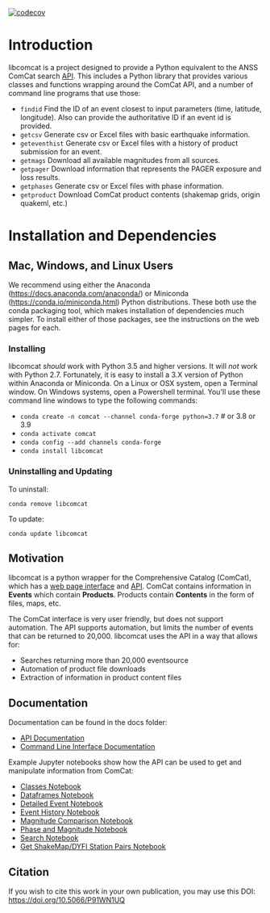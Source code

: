 
[![codecov](https://codecov.io/gh/usgs/libcomcat/branch/master/graph/badge.svg)](https://codecov.io/gh/usgs/libcomcat)

<!--- Comment to test syncing -->

# Introduction


libcomcat is a project designed to provide a Python equivalent to the ANSS ComCat search
<a href="https://earthquake.usgs.gov/fdsnws/event/1/">API</a>.  This includes a Python library
that provides various classes and functions wrapping around the ComCat API, and a number of command
line programs that use those:

* `findid` Find the ID of an event closest to input parameters (time, latitude, longitude). Also can provide the authoritative ID if an event id is provided.
*  `getcsv` Generate csv or Excel files with basic earthquake information.
*  `geteventhist` Generate csv or Excel files with a history of product submission for an event.
 * `getmags` Download all available magnitudes from all sources.
  * `getpager` Download information that represents the PAGER exposure and loss results.
  * `getphases` Generate csv or Excel files with phase information.
 * `getproduct` Download ComCat product contents (shakemap grids, origin quakeml, etc.)




# Installation and Dependencies

## Mac, Windows, and Linux Users

We recommend using either the Anaconda (https://docs.anaconda.com/anaconda/) or
Miniconda (https://conda.io/miniconda.html) Python distributions.  These both use the
conda packaging tool, which makes installation of dependencies much simpler. To install
either of those packages, see the instructions on the web pages for each.

### Installing

libcomcat *should* work with Python 3.5 and higher versions. It will *not* work with Python
2.7.  Fortunately, it is easy to install a 3.X version of Python within Anaconda or Miniconda. 
On a Linux or OSX system, open a Terminal window. On Windows systems, open a Powershell terminal. 
You'll use these command line windows to type the following commands:

 - `conda create -n comcat --channel conda-forge python=3.7` # or 3.8 or 3.9
 - `conda activate comcat`
 - `conda config --add channels conda-forge`
 - `conda install libcomcat`

### Uninstalling and Updating

To uninstall:

`conda remove libcomcat`

To update:

`conda update libcomcat`

## Motivation

libcomcat is a python wrapper for the Comprehensive Catalog (ComCat), which has a [web page interface](https://earthquake.usgs.gov/earthquakes/map/) and [API](https://earthquake.usgs.gov/fdsnws/event/1/). ComCat contains information in **Events** which contain **Products**. Products contain **Contents** in the form of files, maps, etc.

The ComCat interface is very user friendly, but does not support automation. The API supports automation, but limits the number of events that can be returned to 20,000. libcomcat uses the API in a way that allows for:
- Searches returning more than 20,000 eventsource
- Automation of product file downloads
- Extraction of information in product content files

## Documentation

Documentation can be found in the docs folder:
- [API Documentation](https://github.com/usgs/libcomcat/blob/master/docs/api.md)
- [Command Line Interface Documentation](https://github.com/usgs/libcomcat/blob/master/docs/cli.md)

Example Jupyter notebooks show how the API can be used to get and manipulate information from ComCat:
- [Classes Notebook](https://github.com/usgs/libcomcat/blob/master/notebooks/Classes.ipynb)
- [Dataframes Notebook](https://github.com/usgs/libcomcat/blob/master/notebooks/Dataframes.ipynb)
- [Detailed Event Notebook](https://github.com/usgs/libcomcat/blob/master/notebooks/DetailEvent.ipynb)
- [Event History Notebook](https://github.com/usgs/libcomcat/blob/master/notebooks/EventHistory.ipynb)
- [Magnitude Comparison Notebook](https://github.com/usgs/libcomcat/blob/master/notebooks/ComparingMagnitudes.ipynb)
- [Phase and Magnitude Notebook](https://github.com/usgs/libcomcat/blob/master/notebooks/PhasesAndMagnitudes.ipynb)
- [Search Notebook](https://github.com/usgs/libcomcat/blob/master/notebooks/Search.ipynb)
- [Get ShakeMap/DYFI Station Pairs Notebook](https://github.com/usgs/libcomcat/blob/master/notebooks/GetSMDYFIPairs.ipynb)

## Citation

If you wish to cite this work in your own publication, you may use this DOI:
https://doi.org/10.5066/P91WN1UQ

